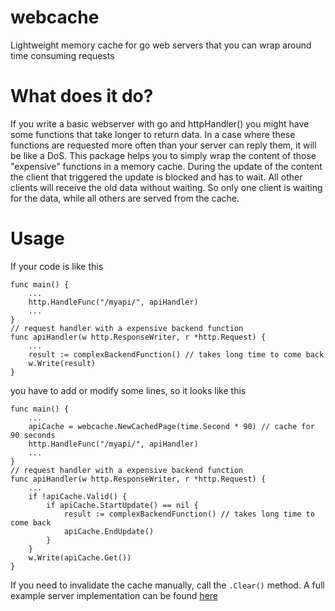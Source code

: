 # webcache
Lightweight memory cache for go web servers that you can wrap around time consuming requests

# What does it do?
If you write a basic webserver with go and httpHandler() you might have some functions that take longer to return data. In a case where these functions are requested more often than your server can reply them, it will be like a DoS. This package helps you to simply wrap the content of those "expensive" functions in a memory cache.
During the update of the content the client that triggered the update is blocked and has to wait. All other clients will receive the old data without waiting. So only one client is waiting for the data, while all others are served from the cache.

# Usage
If your code is like this

	func main() {
		...
		http.HandleFunc("/myapi/", apiHandler)
		...
	}
	// request handler with a expensive backend function
	func apiHandler(w http.ResponseWriter, r *http.Request) {
		...
		result := complexBackendFunction() // takes long time to come back
		w.Write(result)
	}
	
you have to add or modify some lines, so it looks like this

	func main() {
		...
		apiCache = webcache.NewCachedPage(time.Second * 90) // cache for 90 seconds
		http.HandleFunc("/myapi/", apiHandler)
		...
	}
	// request handler with a expensive backend function
	func apiHandler(w http.ResponseWriter, r *http.Request) {
		...
		if !apiCache.Valid() {
			if apiCache.StartUpdate() == nil {
				result := complexBackendFunction() // takes long time to come back
				apiCache.EndUpdate()
			}
		}
		w.Write(apiCache.Get())
	}

If you need to invalidate the cache manually, call the `.Clear()` method. A full example server implementation can be found [here](https://github.com/Nexinto/webcache/tree/master/example%20server/main.go)
